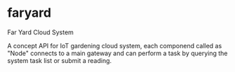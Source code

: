 # faryard
Far Yard Cloud System

A concept API for IoT gardening cloud system, each componend called as "Node" connects to a main gateway and can perform a task by querying the system task list
or submit a reading.
